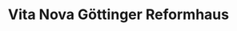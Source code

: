 ---
title: "Vita Nova Göttinger Reformhaus"
url: /goettingen/vita-nova-goettinger-reformhaus-lange-geismar-strasse/
shop: Lebensmittel
---